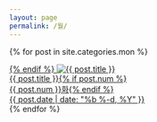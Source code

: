 ```yaml
---
layout: page
permalink: /월/
---
```

{% for post in site.categories.mon %}
<div class="img">
<a href="{{ post.url | prepend: site.baseurl }}">{% endif %}
<img src="{{ post.img }}" alt="{{ post.title }}">
<div class="desc"><span class="">{{ post.title }}{% if post.num %}<br>{{ post.num }}화{% endif %}<br>{{ post.date | date: "%b %-d, %Y" }}</span></div></a>
</div>
{% endfor %} 